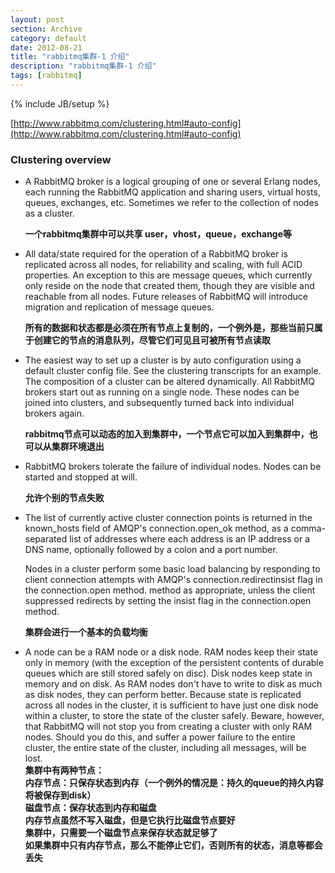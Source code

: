 ```yaml
---
layout: post
section: Archive
category: default
date: 2012-08-21
title: "rabbitmq集群-1 介绍"
description: "rabbitmq集群-1 介绍"
tags: [rabbitmq]
---
```

{% include JB/setup %}

[http://www.rabbitmq.com/clustering.html#auto-config](http://www.rabbitmq.com/clustering.html#auto-config)  

### Clustering overview

-   A RabbitMQ broker is a logical grouping of one or several Erlang nodes, each running the RabbitMQ application and sharing users, virtual hosts, queues, exchanges, etc. Sometimes we refer to the collection of nodes as a cluster.

    __一个rabbitmq集群中可以共享 user，vhost，queue，exchange等__

-   All data/state required for the operation of a RabbitMQ broker is replicated across all nodes, for reliability and scaling, with full ACID properties. An exception to this are message queues, which currently only reside on the node that created them, though they are visible and reachable from all nodes. Future releases of RabbitMQ will introduce migration and replication of message queues.

    __所有的数据和状态都是必须在所有节点上复制的，一个例外是，那些当前只属于创建它的节点的消息队列，尽管它们可见且可被所有节点读取__

-   The easiest way to set up a cluster is by auto configuration using a default cluster config file. See the clustering transcripts for an example.
    The composition of a cluster can be altered dynamically. All RabbitMQ brokers start out as running on a single node. These nodes can be joined into clusters, and subsequently turned back into individual brokers again.

    __rabbitmq节点可以动态的加入到集群中，一个节点它可以加入到集群中，也可以从集群环境退出__

-   RabbitMQ brokers tolerate the failure of individual nodes. Nodes can be started and stopped at will.

    __允许个别的节点失败__

-   The list of currently active cluster connection points is returned in the known_hosts field of AMQP's connection.open_ok method, as a comma-separated list of addresses where each address is an IP address or a DNS name, optionally followed by a colon and a port number.

    Nodes in a cluster perform some basic load balancing by responding to client connection attempts with AMQP's connection.redirectinsist flag in the connection.open method. method as appropriate, unless the client suppressed redirects by setting the insist flag in the connection.open method.

    __集群会进行一个基本的负载均衡__

-   A node can be a RAM node or a disk node. RAM nodes keep their state only in memory (with the exception of the persistent contents of durable queues which are still stored safely on disc). Disk nodes keep state in memory and on disk. As RAM nodes don't have to write to disk as much as disk nodes, they can perform better. Because state is replicated across all nodes in the cluster, it is sufficient to have just one disk node within a cluster, to store the state of the cluster safely. Beware, however, that RabbitMQ will not stop you from creating a cluster with only RAM nodes. Should you do this, and suffer a power failure to the entire cluster, the entire state of the cluster, including all messages, will be lost.  
    __集群中有两种节点：  
    内存节点：只保存状态到内存（一个例外的情况是：持久的queue的持久内容将被保存到disk）  
    磁盘节点：保存状态到内存和磁盘  
    内存节点虽然不写入磁盘，但是它执行比磁盘节点要好  
    集群中，只需要一个磁盘节点来保存状态就足够了  
    如果集群中只有内存节点，那么不能停止它们，否则所有的状态，消息等都会丢失__